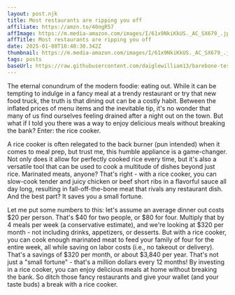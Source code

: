 ```yaml
---
layout: post.njk
title: Most restaurants are ripping you off
affiliate: https://amzn.to/40ngR57
affImage: https://m.media-amazon.com/images/I/61x9NkiKkUS._AC_SX679_.jpg
affTitle: Most restaurants are ripping you off 
date: 2025-01-08T18:48:30.342Z
thumbnail: https://m.media-amazon.com/images/I/61x9NkiKkUS._AC_SX679_.jpg
tags: posts
baseUrl: https://raw.githubusercontent.com/daiglewilliam13/barebone-test-1/refs/heads/main
---
```


The eternal conundrum of the modern foodie: eating out. While it can be tempting to indulge in a fancy meal at a trendy restaurant or try that new food truck, the truth is that dining out can be a costly habit. Between the inflated prices of menu items and the inevitable tip, it's no wonder that many of us find ourselves feeling drained after a night out on the town. But what if I told you there was a way to enjoy delicious meals without breaking the bank? Enter: the rice cooker.

A rice cooker is often relegated to the back burner (pun intended) when it comes to meal prep, but trust me, this humble appliance is a game-changer. Not only does it allow for perfectly cooked rice every time, but it's also a versatile tool that can be used to cook a multitude of dishes beyond just rice. Marinated meats, anyone? That's right - with a rice cooker, you can slow-cook tender and juicy chicken or beef short ribs in a flavorful sauce all day long, resulting in fall-off-the-bone meat that rivals any restaurant dish. And the best part? It saves you a small fortune.

Let me put some numbers to this: let's assume an average dinner out costs $20 per person. That's $40 for two people, or $80 for four. Multiply that by 4 meals per week (a conservative estimate), and we're looking at $320 per month - not including drinks, appetizers, or desserts. But with a rice cooker, you can cook enough marinated meat to feed your family of four for the entire week, all while saving on labor costs (i.e., no takeout or delivery). That's a savings of $320 per month, or about $3,840 per year. That's not just a "small fortune" - that's a million dollars every 12 months! By investing in a rice cooker, you can enjoy delicious meals at home without breaking the bank. So ditch those fancy restaurants and give your wallet (and your taste buds) a break with a rice cooker.